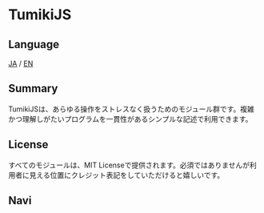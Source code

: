 # TumikiJS

## Language
[JA](https://github.com/TumikiJS) / [EN](https://github.com/TumikiJS/.Github/blob/main/profile/EN_README.md)

## Summary
TumikiJSは、あらゆる操作をストレスなく扱うためのモジュール群です。複雑かつ理解しがたいプログラムを一貫性があるシンプルな記述で利用できます。

## License
すべてのモジュールは、MIT Licenseで提供されます。必須ではありませんが利用者に見える位置にクレジット表記をしていただけると嬉しいです。

## Navi
